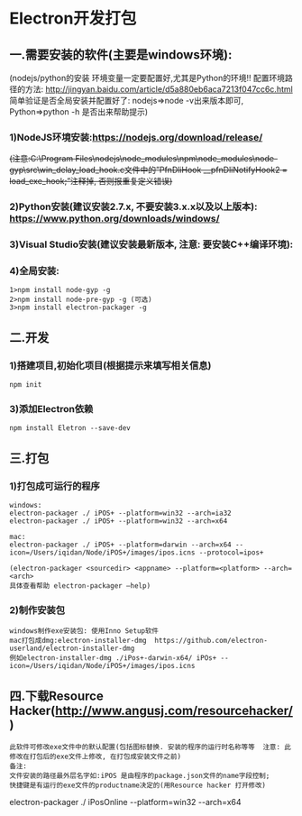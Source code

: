 # Electron开发打包

## 一.需要安装的软件(主要是windows环境):
(nodejs/python的安装 环境变量一定要配置好,尤其是Python的环境!! 配置环境路径的方法: http://jingyan.baidu.com/article/d5a880eb6aca7213f047cc6c.html  简单验证是否全局安装并配置好了: nodejs=>node -v出来版本即可,  Python=>python -h 是否出来帮助提示)

### 1)NodeJS环境安装:https://nodejs.org/download/release/
~~(注意:C:\Program Files\nodejs\node_modules\npm\node_modules\node-gyp\src\win_delay_load_hook.c文件中的”PfnDliHook __pfnDliNotifyHook2 = load_exe_hook;”注释掉, 否则报重复定义错误)~~

### 2)Python安装(建议安装2.7.x, 不要安装3.x.x以及以上版本): https://www.python.org/downloads/windows/

### 3)Visual Studio安装(建议安装最新版本, 注意: 要安装C++编译环境):

### 4)全局安装: 
	1>npm install node-gyp -g 
	2>npm install node-pre-gyp -g (可选)
	3>npm install electron-packager -g


## 二.开发
### 1)搭建项目,初始化项目(根据提示来填写相关信息)
	npm init

### 3)添加Electron依赖
	npm install Eletron --save-dev


## 三.打包
### 1)打包成可运行的程序
	windows:
	electron-packager ./ iPOS+ --platform=win32 --arch=ia32  
	electron-packager ./ iPOS+ --platform=win32 --arch=x64 
	
	mac:
	electron-packager ./ iPOS+ --platform=darwin --arch=x64 --icon=/Users/iqidan/Node/iPOS+/images/ipos.icns --protocol=ipos+
	
	(electron-packager <sourcedir> <appname> --platform=<platform> --arch=<arch>
	具体查看帮助 electron-packager —help)

	
### 2)制作安装包
	windows制作exe安装包: 使用Inno Setup软件
	mac打包成dmg:electron-installer-dmg  https://github.com/electron-userland/electron-installer-dmg
	例如electron-installer-dmg ./iPos+-darwin-x64/ iPOs+ --icon=/Users/iqidan/Node/iPOS+/images/ipos.icns

## 四.下载Resource Hacker(http://www.angusj.com/resourcehacker/) 
	此软件可修改exe文件中的默认配置(包括图标替换. 安装的程序的运行时名称等等  注意: 此修改在打包后的exe文件上修改, 在打包成安装文件之前)
	备注:
	文件安装的路径最外层名字如:iPOS 是由程序的package.json文件的name字段控制;
	快捷键是有运行的exe文件的productname决定的(用Resource hacker 打开修改)
electron-packager ./ iPosOnline --platform=win32 --arch=x64